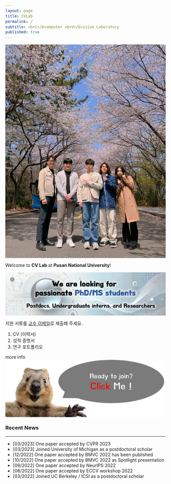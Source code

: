 ```yaml
---
layout: page
title: CVLab
permalink: /
subtitle: <b>C</b>omputer <b>V</b>ision Laboratory
published: true
---
```

<img src="https://raw.githubusercontent.com/pnu-computer-vision-lab/pnu-computer-vision-lab.github.io/main/img/240405_ga.jpeg" width="820" style="display: block; margin: 0 auto;" />


Welcome to **CV Lab** at **Pusan National University**! 

<img src="https://raw.githubusercontent.com/pnu-computer-vision-lab/pnu-computer-vision-lab.github.io/main/img/looking.png" width="820" style="display: block; margin: 0 auto;" />

지원 서류를 [교수 이메일](srjeonn@pusan.ac.kr)로 제출해 주세요.  
1. CV (이력서)
2. 성적 증명서
3. 연구 포트폴리오  

more info
<a href="https://pnu-computer-vision-lab.github.io/people/joinus/">
    <img src="https://raw.githubusercontent.com/pnu-computer-vision-lab/pnu-computer-vision-lab.github.io/main/img/click.png" width="500" style="display: block; margin-left: 0;" />
</a>


### Recent News
<hr>

- [03/2023] One paper accepted by CVPR 2023
- [03/2023] Joined University of Michigan as a postdoctoral scholar
- [12/2022] One paper accepted by BMVC 2022 has been published
- [10/2022] One paper accepted by BMVC 2022 as Spotlight presentation
- [09/2022] One paper accepted by NeurIPS 2022
- [08/2022] One paper accepted by ECCV workshop 2022
- [03/2022] Joined UC Berkeley / ICSI as a postdoctoral scholar


